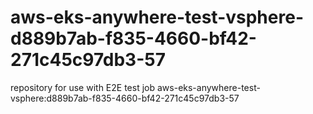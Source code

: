 # aws-eks-anywhere-test-vsphere-d889b7ab-f835-4660-bf42-271c45c97db3-57
repository for use with E2E test job aws-eks-anywhere-test-vsphere:d889b7ab-f835-4660-bf42-271c45c97db3-57
